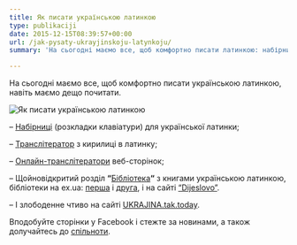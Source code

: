 ```yaml
---
title: Як писати українською латинкою
type: publikaciji
date: 2015-12-15T08:39:57+00:00
url: /jak-pysaty-ukrayjinskoju-latynkoju/
summary: 'На сьогодні маємо все, щоб комфортно писати латинкою: набірниці, транслітератори з кирилиці на латинку. Навіть маємо дещо почитати - щойновідкритий розділ з книгами українською латинкою і злободенне чтиво на сайті.'

---
```

На сьогодні маємо все, щоб комфортно писати українською латинкою, навіть маємо дещо почитати.

<img src="../../latynka/img/articles/z2014/014ukrlatynka1920.jpg" alt="Як писати українською латинкою"/>

&#8211; <a href="http://bit.ly/1ROPp6D" target="_blank">Набірниці</a> (розкладки клавіатури) для української латинки;

&#8211; <a href="http://bit.ly/223E8Ug" target="_blank">Транслітератор</a> з кирилиці в латинку;

&#8211; <a href="http://bit.ly/1lKSt7L" target="_blank">Онлайн-транслітератори</a> веб-сторінок;

&#8211; Щойновідкритий розділ <strong>&#8220;</strong><a href="http://bit.ly/1P4omBz" target="_blank">Бібліотека</a><strong>&#8220;</strong> з книгами українською латинкою, бібліотеки на ex.ua: <a href="http://www.ex.ua/view/92500444" target="_blank">перша</a> і <a href="http://www.ex.ua/92511176" target="_blank">друга</a>, і на сайті <a href="https://dijeslovo.wordpress.com" target="_blank">&#8220;Dijeslovo&#8221;</a>.

&#8211; І злободенне чтиво на сайті <a href="http://ukrajina.tak.today" target="_blank">UKRAJINA.tak.today</a>.

Вподобуйте сторінки у Facebook і стежте за новинами, а також долучайтесь до <a href="https://facebook.com/groups/latynka" target="_blank">спільноти</a>.

